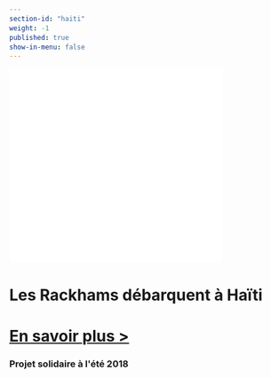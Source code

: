```yaml
---
section-id: "haiti"
weight: -1
published: true
show-in-menu: false
---
```

<div class="project-container">
    <img src="/img/logo-haiti.png" alt="Logo Haïti"/>
    <div class="project-text">
        <h1>Les Rackhams débarquent à Haïti</h1>
        <h1 class="project-button"><a href="/haiti/">En savoir plus ></a></h1>
        <h3>Projet solidaire à l'été 2018</h3>
    </div>
</div>
